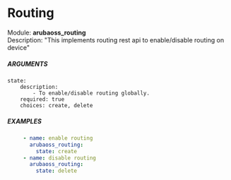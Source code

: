 # Routing
Module: ****arubaoss_routing****  
Description: "This implements routing rest api to enable/disable routing on device"


##### ARGUMENTS
    state:
        description:
            - To enable/disable routing globally.
        required: true
        choices: create, delete


##### EXAMPLES
```YAML
     - name: enable routing
       arubaoss_routing:
         state: create
     - name: disable routing
       arubaoss_routing:
         state: delete

```